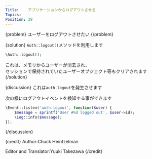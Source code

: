 ```yaml
---
Title:    アプリケーションからログアウトさせる
Topics:   -
Position: 29
---
```


{problem}
ユーザーをログアウトさせたい
{/problem}

{solution}
`Auth::logout()`メソッドを利用します

```php
\Auth::logout();
```

これは、メモリからユーザーが消去され、  
セッションで保持されていたユーザーオブジェクト等もクリアされます
{/solution}

{discussion}
これは`auth.logout`を発生させます

次の様にログアウトイベントを検知する事ができます
```php
\Event::listen('auth.logout', function($user) {
    $message = sprintf('User #%d logged out', $user->id);
    \Log::info($message);
});
```
{/discussion}

{credit}
Author:Chuck Heintzelman

Editor and Translator:Yuuki Takezawa
{/credit}
